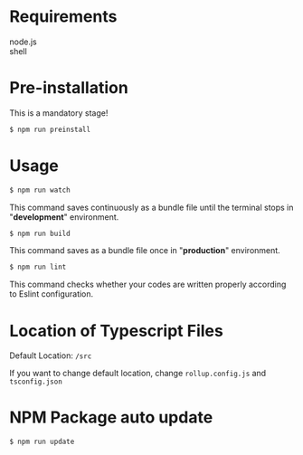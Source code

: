 # Requirements
node.js\
shell

# Pre-installation
This is a mandatory stage!
```bash
$ npm run preinstall
```

# Usage
```bash
$ npm run watch
```
This command saves continuously as a bundle file until the terminal stops in "**development**" environment.

```bash
$ npm run build
```
This command saves as a bundle file once in "**production**" environment.

```bash
$ npm run lint
```
This command checks whether your codes are written properly according to Eslint configuration.

# Location of Typescript Files
Default Location: `/src`

If you want to change default location, change `rollup.config.js` and `tsconfig.json`

# NPM Package auto update
```bash
$ npm run update
```